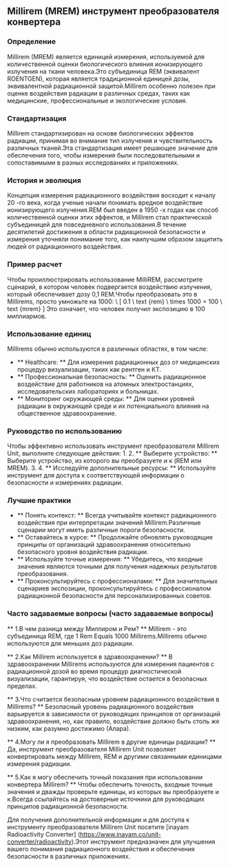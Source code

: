 ## Millirem (MREM) инструмент преобразователя конвертера

### Определение
Millirem (MREM) является единицей измерения, используемой для количественной оценки биологического влияния ионизирующего излучения на ткани человека.Это субъединица REM (эквивалент ROENTGEN), которая является традиционной единицей дозы, эквивалентной радиационной защитой.Millirem особенно полезен при оценке воздействия радиации в различных средах, таких как медицинские, профессиональные и экологические условия.

### Стандартизация
Millirem стандартизирован на основе биологических эффектов радиации, принимая во внимание тип излучения и чувствительность различных тканей.Эта стандартизация имеет решающее значение для обеспечения того, чтобы измерения были последовательными и сопоставимыми в разных исследованиях и приложениях.

### История и эволюция
Концепция измерения радиационного воздействия восходит к началу 20 -го века, когда ученые начали понимать вредное воздействие ионизирующего излучения.REM был введен в 1950 -х годах как способ количественной оценки этих эффектов, и Millirem стал практической субъединицей для повседневного использования.В течение десятилетий достижения в области радиационной безопасности и измерения уточняли понимание того, как наилучшим образом защитить людей от радиационного воздействия.

### Пример расчет
Чтобы проиллюстрировать использование MilliREM, рассмотрите сценарий, в котором человек подвергается воздействию излучения, который обеспечивает дозу 0,1 REM.Чтобы преобразовать это в Millirems, просто умножьте на 1000:
\ [
0.1 \ text {rem} \ times 1000 = 100 \ text {mrem}
\]
Это означает, что человек получил экспозицию в 100 миллиармов.

### Использование единиц
Millirems обычно используются в различных областях, в том числе:
- ** Healthcare: ** Для измерения радиационных доз от медицинских процедур визуализации, таких как рентген и КТ.
- ** Профессиональная безопасность: ** Оценить радиационное воздействие для работников на атомных электростанциях, исследовательских лабораториях и больницах.
- ** Мониторинг окружающей среды: ** Для оценки уровней радиации в окружающей среде и их потенциального влияния на общественное здравоохранение.

### Руководство по использованию
Чтобы эффективно использовать инструмент преобразователя Millirem Unit, выполните следующие действия:
1.
2. ** Выберите устройство: ** Выберите устройство, из которого вы преобразуете и к (REM или MREM).
3.
4. ** Исследуйте дополнительные ресурсы: ** Используйте инструмент для доступа к соответствующей информации о безопасности и измерениях радиации.

### Лучшие практики
- ** Понять контекст: ** Всегда учитывайте контекст радиационного воздействия при интерпретации значений Millirem.Различные сценарии могут иметь различные пороги безопасности.
- ** Оставайтесь в курсе: ** Продолжайте обновлять руководящие принципы от организаций здравоохранения относительно безопасного уровня воздействия радиации.
- ** Используйте точные измерения: ** Убедитесь, что входные значения являются точными для получения надежных результатов преобразования.
- ** Проконсультируйтесь с профессионалами: ** Для значительных сценариев экспозиции, проконсультируйтесь с профессионалом радиационной безопасности для персонализированных советов.

### Часто задаваемые вопросы (часто задаваемые вопросы)

** 1.В чем разница между Миллиром и Рем? **
Millirem - это субъединица REM, где 1 Rem Equals 1000 Millirems.Millirems обычно используются для меньших доз радиации.

** 2.Как Millirem используется в здравоохранении? **
В здравоохранении Millirems используются для измерения пациентов с радиационной дозой во время процедур диагностической визуализации, гарантируя, что воздействие остается в безопасных пределах.

** 3.Что считается безопасным уровнем радиационного воздействия в Millirems? **
Безопасный уровень радиационного воздействия варьируется в зависимости от руководящих принципов от организаций здравоохранения, но, как правило, воздействие должно быть столь же низким, как разумно достижимо (Алара).

** 4.Могу ли я преобразовать Millirem в другие единицы радиации? **
Да, инструмент преобразователя Millirem Unit позволяет конвертировать между Millirem, REM и другими связанными единицами измерения радиации.

** 5.Как я могу обеспечить точный показания при использовании конвертера Millirem? **
Чтобы обеспечить точность, входные точные значения и дважды проверьте единицы, из которых вы преобразуете и к.Всегда ссылайтесь на достоверные источники для руководящих принципов радиационной безопасности.

Для получения дополнительной информации и для доступа к инструменту преобразователя Millirem Unit посетите [inayam Radioactivity Converter] (https://www.inayam.co/unit-converter/radioactivity).Этот инструмент предназначен для улучшения вашего понимания радиационного воздействия и обеспечения безопасности в различных приложениях.